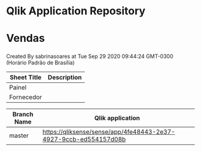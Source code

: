 # Qlik Application Repository 
# Vendas
### 
Created By sabrinasoares at Tue Sep 29 2020 09:44:24 GMT-0300 (Horário Padrão de Brasília)




Sheet Title | Description
------------ | -------------
Painel|
Fornecedor|



Branch Name|Qlik application
---|---
master|[https://qliksense/sense/app/4fe48443-2e37-4927-9ccb-ed554157d08b](https://qliksense/sense/app/4fe48443-2e37-4927-9ccb-ed554157d08b)